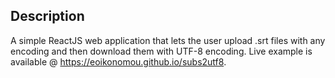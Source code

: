 ## Description

A simple ReactJS web application that lets the user upload .srt files with any encoding and then download them with UTF-8 encoding. Live example is available @ https://eoikonomou.github.io/subs2utf8.
